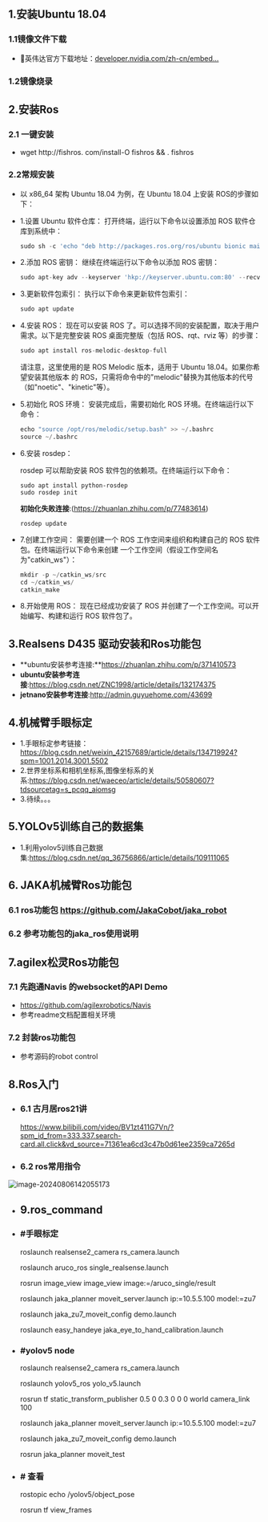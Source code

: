 ## 1.安装Ubuntu 18.04

### 1.1镜像文件下载

- 🍊英伟达官方下载地址：[developer.nvidia.com/zh-cn/embed…](https://link.juejin.cn/?target=https%3A%2F%2Fdeveloper.nvidia.com%2Fzh-cn%2Fembedded%2Fdownloads)

### 1.2镜像烧录

## 2.安装Ros

### 2.1 一键安装

- wget http://fishros. com/install-O fishros && . fishros

### 2.2常规安装

- 以 x86_64 架构 Ubuntu 18.04 为例，在 Ubuntu 18.04 上安装 ROS的步骤如下：

- 1.设置 Ubuntu 软件仓库：
  打开终端，运行以下命令以设置添加 ROS 软件仓库到系统中：

  ```python
  sudo sh -c 'echo "deb http://packages.ros.org/ros/ubuntu bionic main" > /etc/apt/sources.list.d/ros-latest.list'
  ```

- 2.添加 ROS 密钥：
  继续在终端运行以下命令以添加 ROS 密钥：

  ```python
  sudo apt-key adv --keyserver 'hkp://keyserver.ubuntu.com:80' --recv-key C1CF6E31E6BADE8868B172B4F42ED6FBAB17C654
  ```

- 3.更新软件包索引：
  执行以下命令来更新软件包索引：

  ```python
  sudo apt update
  ```

- 4.安装 ROS：
  现在可以安装 ROS 了。可以选择不同的安装配置，取决于用户需求。以下是完整安装 ROS
  桌面完整版（包括 ROS、rqt、rviz 等）的步骤：

  ```python
  sudo apt install ros-melodic-desktop-full
  ```

  请注意，这里使用的是 ROS Melodic 版本，适用于 Ubuntu 18.04。如果你希望安装其他版本
  的 ROS，只需将命令中的"melodic"替换为其他版本的代号（如"noetic"、"kinetic"等）。

- 5.初始化 ROS 环境：
  安装完成后，需要初始化 ROS 环境。在终端运行以下命令：

  ```python
  echo "source /opt/ros/melodic/setup.bash" >> ~/.bashrc
  source ~/.bashrc
  ```

- 6.安装 rosdep：

  rosdep 可以帮助安装 ROS 软件包的依赖项。在终端运行以下命令：

  ```
  sudo apt install python-rosdep
  sudo rosdep init
  ```

  **初始化失败连接**:(https://zhuanlan.zhihu.com/p/77483614)

  ```
  rosdep update
  ```

- 7.创建工作空间：
  需要创建一个 ROS 工作空间来组织和构建自己的 ROS 软件包。在终端运行以下命令来创建
  一个工作空间（假设工作空间名为"catkin_ws"）：

  ```python
  mkdir -p ~/catkin_ws/src
  cd ~/catkin_ws/
  catkin_make
  ```

- 8.开始使用 ROS：
  现在已经成功安装了 ROS 并创建了一个工作空间。可以开始编写、构建和运行 ROS 软件包了。


## 3.Realsens D435 驱动安装和Ros功能包

- **ubuntu安装参考连接:**https://zhuanlan.zhihu.com/p/371410573
- **ubuntu安装参考连接**:https://blog.csdn.net/ZNC1998/article/details/132174375
- **jetnano安装参考连接**:http://admin.guyuehome.com/43699

## 4.机械臂手眼标定

- 1.手眼标定参考链接：https://blog.csdn.net/weixin_42157689/article/details/134719924?spm=1001.2014.3001.5502
- 2.世界坐标系和相机坐标系,图像坐标系的关系:https://blog.csdn.net/waeceo/article/details/50580607?tdsourcetag=s_pcqq_aiomsg
- 3.待续。。。

## 5.YOLOv5训练自己的数据集

- 1.利用yolov5训练自己数据集:https://blog.csdn.net/qq_36756866/article/details/109111065

## 6. JAKA机械臂Ros功能包

### 6.1 ros功能包 https://github.com/JakaCobot/jaka_robot

### 6.2 参考功能包的jaka_ros使用说明

## 7.agilex松灵Ros功能包

### 7.1 先跑通Navis 的websocket的API Demo

- https://github.com/agilexrobotics/Navis 
- 参考readme文档配置相关环境

### 7.2 封装ros功能包

- 参考源码的robot control

## 8.Ros入门

- ### 6.1 古月居ros21讲

  https://www.bilibili.com/video/BV1zt411G7Vn/?spm_id_from=333.337.search-card.all.click&vd_source=71361ea6cd3c47b0d61ee2359ca7265d

- ### 6.2 ros常用指令

![image-20240806142055173](.assets/image-20240806142055173.png)

- ## 9.ros_command
- ### #手眼标定

  roslaunch realsense2_camera rs_camera.launch
  
  roslaunch aruco_ros single_realsense.launch
  
  rosrun image_view image_view image:=/aruco_single/result
  
  roslaunch jaka_planner moveit_server.launch ip:=10.5.5.100 model:=zu7 
  
  roslaunch jaka_zu7_moveit_config demo.launch
  
  roslaunch easy_handeye jaka_eye_to_hand_calibration.launch

- ### #yolov5 node

  roslaunch realsense2_camera rs_camera.launch
  
  roslaunch yolov5_ros yolo_v5.launch
  
  rosrun tf static_transform_publisher 0.5 0 0.3 0 0 0 world camera_link 100
  
  roslaunch jaka_planner moveit_server.launch ip:=10.5.5.100 model:=zu7 
  
  roslaunch jaka_zu7_moveit_config demo.launch
  
  rosrun jaka_planner moveit_test

- ### # 查看

  rostopic echo /yolov5/object_pose
  
  rosrun tf view_frames 


